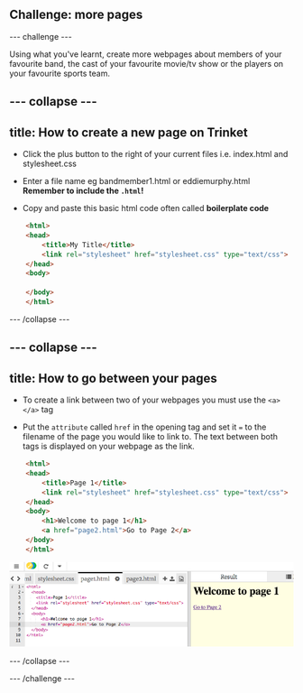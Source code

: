 ## Challenge: more pages

--- challenge ---

Using what you've learnt, create more webpages about members of your favourite band, the cast of your favourite movie/tv show or the players on your favourite sports team.

--- collapse ---
---
title: How to create a new page on Trinket
---

+ Click the plus button to the right of your current files i.e. index.html and stylesheet.css

+ Enter a file name eg bandmember1.html or eddiemurphy.html **Remember to include the `.html`!**

+ Copy and paste this basic html code often called **boilerplate code**

``` html
    <html>
    <head>
        <title>My Title</title>
        <link rel="stylesheet" href="stylesheet.css" type="text/css">
    </head>
    <body>
        
    </body>
    </html>
```

--- /collapse ---

--- collapse ---
---
title: How to go between your pages
---

+ To create a link between two of your webpages you must use the `<a> </a>` tag

+ Put the `attribute` called `href` in the opening tag and set it `=` to the filename of the page you would like to link to. The text between both tags is displayed on your webpage as the link.

``` html
    <html>
    <head>
        <title>Page 1</title>
        <link rel="stylesheet" href="stylesheet.css" type="text/css">
    </head>
    <body>
        <h1>Welcome to page 1</h1>
        <a href="page2.html">Go to Page 2</a>
    </body>
    </html>
```

![Local relative link](images/localRelativeLink.png)

--- /collapse ---

--- /challenge ---
